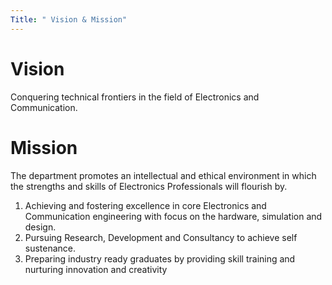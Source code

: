 ```yaml
---
Title: " Vision & Mission"
---
```

# Vision
<p> Conquering technical frontiers in the field of Electronics and Communication.</p>

# Mission
The department promotes an intellectual and ethical environment in which the strengths and skills of Electronics Professionals will flourish by.

<ol> <li> Achieving and fostering excellence in core Electronics and Communication engineering with focus on the hardware, simulation and design.</li>
  <li> Pursuing Research, Development and Consultancy to achieve self sustenance.</li>
<li> Preparing industry ready graduates by providing skill training and nurturing innovation and creativity</li> 
  </ol> 
     
